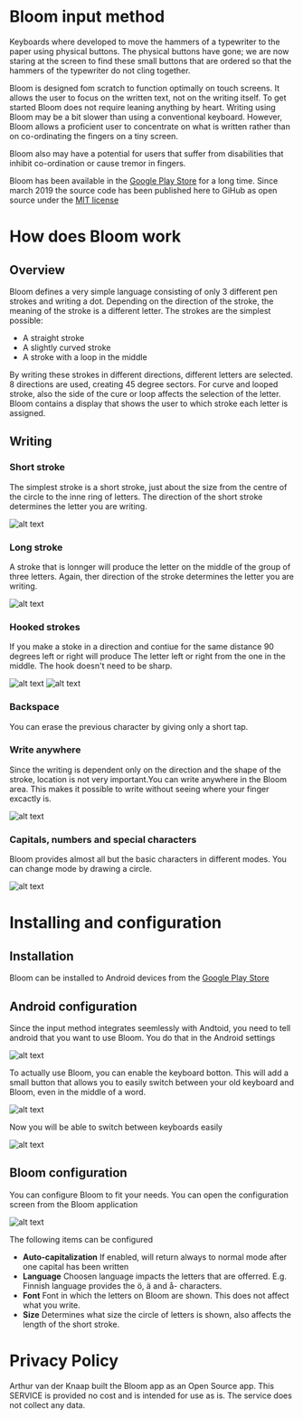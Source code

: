 # Bloom input method
Keyboards where developed to move the hammers of a typewriter to the paper using physical buttons.
The physical buttons have gone; we are now staring at the screen to find these small buttons that
are ordered so that the hammers of the typewriter do not cling together.

Bloom is designed fom scratch to function optimally on touch screens. It allows the user to focus
on the written text, not on the writing itself. To get started Bloom does not require leaning
anything by heart. Writing using Bloom may be a bit slower than using a conventional keyboard. However,
Bloom allows a proficient user to concentrate on what is written rather than on co-ordinating the fingers
on a tiny screen.

Bloom also may have a potential for users that suffer from disabilities that inhibit co-ordination or
cause tremor in fingers.

Bloom has been available in the [Google Play Store](https://play.google.com/store/apps/details?id=fi.knaap.bloom)
 for a long time. Since march 2019 the source code has been published here to GiHub as open source
 under the [MIT license](https://github.com/ArthurvdKnaap/input-method-bloom/blob/master/LICENSE)

# How does Bloom work

## Overview
Bloom defines a very simple language consisting of only 3 different pen strokes and writing a dot.
Depending on the direction of the stroke, the meaning of the stroke is a different letter. The strokes
are the simplest possible:
* A straight stroke
* A slightly curved stroke
* A stroke with a loop in the middle

By writing these strokes in different directions, different letters are selected. 8 directions are used,
creating 45 degree sectors. For curve and looped stroke, also the side of the cure or loop affects the
selection of the letter. Bloom contains a display that shows the user to which stroke each letter is
assigned.

## Writing
### Short stroke
The simplest stroke is a short stroke, just about the size from the centre of the circle to the inne
ring of letters. The direction of the short stroke determines the letter you are writing.

![alt text](https://github.com/ArthurvdKnaap/input-method-bloom/blob/master/readmeFiles/shortStroke.gif "Short stroke")

### Long stroke
A stroke that is lonnger will produce the letter on the middle of the group of three letters.
Again, ther direction of the stroke determines the letter you are writing.

![alt text](https://github.com/ArthurvdKnaap/input-method-bloom/blob/master/readmeFiles/longStroke.gif "Long stroke")

### Hooked strokes
If you make a stoke in a direction and contiue for the same distance 90 degrees left or right will produce
The letter left or right from the one in the middle. The hook doesn't need to be sharp.

![alt text](https://github.com/ArthurvdKnaap/input-method-bloom/blob/master/readmeFiles/leftHook.gif "Left hook")
![alt text](https://github.com/ArthurvdKnaap/input-method-bloom/blob/master/readmeFiles/rightHook.gif "Right hook")

### Backspace
You can erase the previous character by giving only a short tap.

### Write anywhere
Since the writing is dependent only on the direction and the shape of the stroke, location is not very
important.You can write anywhere in the Bloom area. This makes it possible to write without seeing
where your finger excactly is.

![alt text](https://github.com/ArthurvdKnaap/input-method-bloom/blob/master/readmeFiles/writeAnywhere.gif "Write anywhere")

### Capitals, numbers and special characters
Bloom provides almost all but the basic characters in different modes. You can change mode by drawing
a circle.

![alt text](https://github.com/ArthurvdKnaap/input-method-bloom/blob/master/readmeFiles/changeMode.gif "changeMode")

# Installing and configuration

## Installation
Bloom can be installed to Android devices from the [Google Play Store](https://play.google.com/store/apps/details?id=fi.knaap.bloom)

## Android configuration
Since the input method integrates seemlessly with Andtoid, you need to tell android that you want to
use Bloom. You do that in the Android settings

![alt text](https://github.com/ArthurvdKnaap/input-method-bloom/blob/master/readmeFiles/AndroidSettingsEnableBloom.gif "Enable Bloom in android settings")

To actually use Bloom, you can enable the keyboard botton. This will add a small button that allows
you to easily switch between your old keyboard and Bloom, even in the middle of a word.

![alt text](https://github.com/ArthurvdKnaap/input-method-bloom/blob/master/readmeFiles/AndroidSettingShowKeyboardButton.gif "Enable keyboard button")

Now you will be able to switch between keyboards easily

![alt text](https://github.com/ArthurvdKnaap/input-method-bloom/blob/master/readmeFiles/changeInputMethod.gif "Change input method")

## Bloom configuration
You can configure Bloom to fit your needs. You can open the configuration screen from the Bloom application

![alt text](https://github.com/ArthurvdKnaap/input-method-bloom/blob/master/readmeFiles/BloomSettings.gif "Open Bloom settings")

The following items can be configured
- **Auto-capitalization** If enabled, will return always to normal mode after one capital has been written
- **Language** Choosen language impacts the letters that are offerred. E.g. Finnish language provides
the ö, ä and å- characters.
- **Font** Font in which the letters on Bloom are shown. This does not affect what you write.
- **Size** Determines what size the circle of letters is shown, also affects the length of the short stroke.

# Privacy Policy
Arthur van der Knaap built the Bloom app as an Open Source app. This SERVICE is provided no cost and
is intended for use as is. The service does not collect any data.

